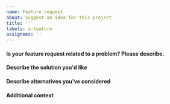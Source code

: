 ```yaml
---
name: Feature request
about: Suggest an idea for this project
title: ''
labels: a:feature
assignees: ''
---
```


<!--
Requesting a support for a new/missing API endpoint?
----------------------------------------------------
Please use the appropriate template instead.

Requesting a general feature?
-----------------------------
This is the right place! Please fill in the information as requested below, but
keep in mind that this is only a template and feel free to adapt it where
necessary. :)
-->

#### Is your feature request related to a problem? Please describe.
<!-- A clear and concise description of what the problem is. Ex. I'm always frustrated when [...] -->

#### Describe the solution you'd like
<!-- A clear and concise description of what you want to happen. -->

#### Describe alternatives you've considered
<!-- A clear and concise description of any alternative solutions or features you've considered. -->

#### Additional context
<!-- Add any other context or screenshots about the feature request here. -->